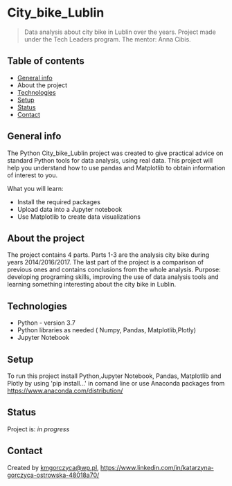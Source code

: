 # City_bike_Lublin
> Data analysis about city bike in Lublin over the years. Project made under the Tech Leaders program. The mentor: Anna Cibis.

## Table of contents
* [General info](#general-info)
* About the project
* [Technologies](#technologies)
* [Setup](#setup)
* [Status](#status)
* [Contact](#contact)

## General info
The Python City_bike_Lublin project was created to give practical advice on standard Python tools for data analysis, using
real data. This project will help you understand how to use pandas and Matplotlib to obtain information of interest to you.

What you will learn:
* Install the required packages
* Upload data into a Jupyter notebook 
* Use Matplotlib to create data visualizations

## About the project
The project contains 4 parts. Parts 1-3 are the analysis city bike during years 2014/2016/2017. The last part of the project is a comparison of previous ones and contains conclusions from the whole analysis. 
Purpose: developing programing skills, improving the use of data analysis tools and learning something interesting about the city bike in Lublin.
    
## Technologies
* Python - version 3.7
* Python libraries as needed ( Numpy, Pandas, Matplotlib,Plotly)
* Jupyter Notebook

## Setup
To run this project install Python,Jupyter Notebook, Pandas, Matplotlib and Plotly by using 'pip install...' in comand line
or use Anaconda packages from https://www.anaconda.com/distribution/


## Status
Project is: _in progress_


## Contact
Created by kmgorczyca@wp.pl, https://www.linkedin.com/in/katarzyna-gorczyca-ostrowska-48018a70/
